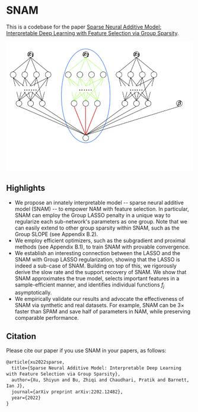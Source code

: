 # SNAM
This is a codebase for the paper [Sparse Neural Additive Model: Interpretable Deep Learning with Feature Selection via Group Sparsity](https://arxiv.org/pdf/2202.12482.pdf).
<p align="center">
  <img width="600" height="350" src="./assets/SNAM_architecture.png">
</p>

## Highlights
* We propose an innately interpretable model -- sparse neural additive model (SNAM) -- to empower NAM with feature selection. In particular, SNAM can employ the Group LASSO penalty in a unique way to regularize each sub-network's parameters as one group. Note that we can easily extend to other group sparsity within SNAM, such as the Group SLOPE (see Appendix B.2).
* We employ efficient optimizers, such as the subgradient and proximal methods (see Appendix B.1), to train SNAM with provable convergence.
* We establish an interesting connection between the LASSO and the SNAM with Group LASSO regularization, showing that the LASSO is indeed a sub-case of SNAM. Building on top of this, we rigorously derive the slow rate and the support recovery of SNAM. We show that SNAM approximates the true model, selects important features in a sample-efficient manner, and identifies individual functions $f_j$ asymptotically.
* We empirically validate our results and advocate the effectiveness of SNAM via synthetic and real datasets. For example, SNAM can be $3 \times$ faster than SPAM and save half of parameters in NAM, while preserving comparable performance.

## Citation
Please cite our paper if you use SNAM in your papers, as follows:
```
@article{xu2022sparse,
  title={Sparse Neural Additive Model: Interpretable Deep Learning with Feature Selection via Group Sparsity},
  author={Xu, Shiyun and Bu, Zhiqi and Chaudhari, Pratik and Barnett, Ian J},
  journal={arXiv preprint arXiv:2202.12482},
  year={2022}
}
```
